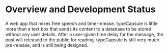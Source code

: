 Overview and Development Status
========
A web app that mixes free speech and time-release. typeCapsule is little more than a text box that sends its content to a database to be stored without any user details. After a user-given time delay for the message, the post will released to the public for reading. typeCapsule is still very much pre-release, and is still being designed.
